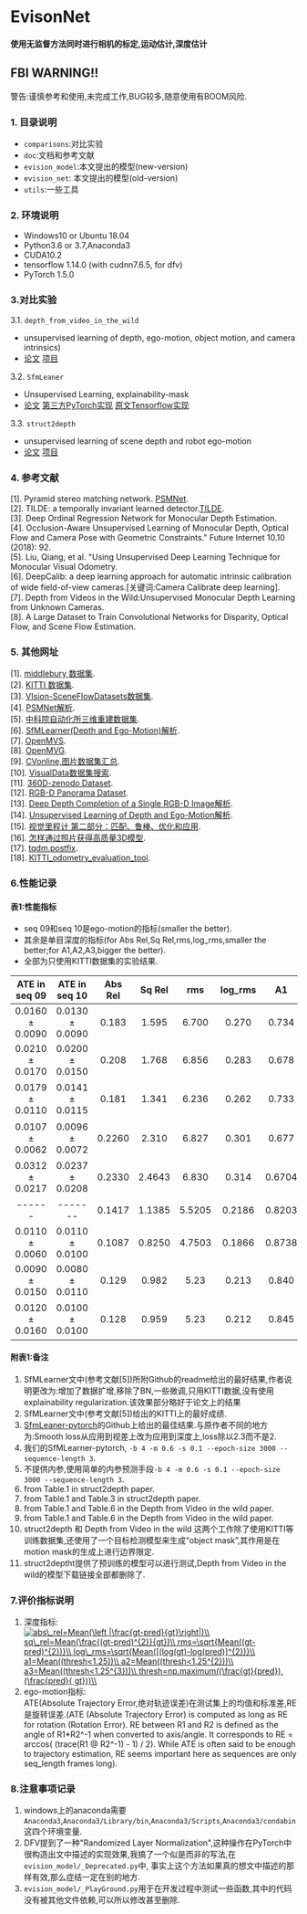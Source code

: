EvisonNet
=====
#### 使用无监督方法同时进行相机的标定,运动估计,深度估计
## FBI WARNING!!
警告:谨慎参考和使用,未完成工作,BUG较多,随意使用有BOOM风险.
### 1. 目录说明<br>
* `comparisons`:对比实验
* `doc`:文档和参考文献
* `evision_model`:本文提出的模型(new-version)
* `evision_net`: 本文提出的模型(old-version)
* `utils`:一些工具
### 2. 环境说明<br>
* Windows10 or Ubuntu 18.04
* Python3.6 or 3.7,Anaconda3
* CUDA10.2
* tensorflow 1.14.0 (with cudnn7.6.5, for dfv)
* PyTorch 1.5.0
### 3.对比实验
3.1. `depth_from_video_in_the_wild`
* unsupervised learning of depth, ego-motion, object motion, and camera intrinsics) 
* [论文](http://openaccess.thecvf.com/content_ICCV_2019/html/Gordon_Depth_From_Videos_in_the_Wild_Unsupervised_Monocular_Depth_Learning_ICCV_2019_paper.html) [项目](https://github.com/google-research/google-research/tree/master/depth_from_video_in_the_wild) 

3.2. `SfmLeaner`
* Unsupervised Learning, explainability-mask 
* [论文](http://openaccess.thecvf.com/content_cvpr_2017/html/Zhou_Unsupervised_Learning_of_CVPR_2017_paper.html) [第三方PyTorch实现](https://github.com/ClementPinard/SfmLearner-Pytorch) [原文Tensorflow实现](https://github.com/tinghuiz/SfMLearner)

3.3. `struct2depth`
* unsupervised learning of scene depth and robot ego-motion
* [论文](https://wvvw.aaai.org/ojs/index.php/AAAI/article/view/4801) [项目](https://github.com/tensorflow/models/tree/master/research/struct2depth) 

### 4. 参考文献<br>
[1]. Pyramid stereo matching network. [PSMNet](https://github.com/JiaRenChang/PSMNet). <br>
[2]. TILDE: a temporally invariant learned detector.[TILDE](https://github.com/cvlab-epfl/TILDE). <br>
[3]. Deep Ordinal Regression Network for Monocular Depth Estimation. <br>
[4]. Occlusion-Aware Unsupervised Learning of Monocular Depth, Optical Flow and Camera Pose with Geometric Constraints." Future Internet 10.10 (2018): 92. <br>
[5]. Liu, Qiang, et al. "Using Unsupervised Deep Learning Technique for Monocular Visual Odometry. <br>
[6]. DeepCalib: a deep learning approach for automatic intrinsic calibration of wide field-of-view cameras.[关键词:Camera Calibrate deep learning]. <br>
[7]. Depth from Videos in the Wild:Unsupervised Monocular Depth Learning from Unknown Cameras. <br>
[8]. A Large Dataset to Train Convolutional Networks for Disparity, Optical Flow, and Scene Flow Estimation. <br>

### 5. 其他网址
[1]. [middlebury 数据集](http://vision.middlebury.edu/stereo/). <br>
[2]. [KITTI 数据集](http://www.cvlibs.net/datasets/kitti/). <br>
[3]. [VIsion-SceneFlowDatasets数据集](https://lmb.informatik.uni-freiburg.de/resources/datasets/SceneFlowDatasets.en.html#faq). <br>
[4]. [PSMNet解析](https://blog.csdn.net/zhiwei2coder/article/details/79929864?utm_source=blogxgwz3). <br>
[5]. [中科院自动化所三维重建数据集](http://vision.ia.ac.cn/zh/data/index.html). <br>
[6]. [SfMLearner(Depth and Ego-Motion)解析](https://zhuanlan.zhihu.com/p/50544334). <br>
[7]. [OpenMVS](https://github.com/cdcseacave/openMVS). <br>
[8]. [OpenMVG](https://github.com/openMVG/openMVG). <br>
[9]. [CVonline,图片数据集汇总](http://homepages.inf.ed.ac.uk/rbf/CVonline/Imagedbase.htm). <br>
[10]. [VisualData数据集搜索](https://www.visualdata.io/). <br>
[11]. [360D-zenodo Dataset](). <br>
[12]. [RGB-D Panorama Dataset](http://im2pano3d.cs.princeton.edu/). <br>
[13]. [Deep Depth Completion of a Single RGB-D Image解析](https://cloud.tencent.com/developer/news/322095). <br>
[14]. [Unsupervised Learning of Depth and Ego-Motion解析](https://zhuanlan.zhihu.com/p/50544334). <br>
[15]. [视觉里程计 第二部分：匹配、鲁棒、优化和应用](https://blog.csdn.net/cicibabe/article/details/70260936). <br>
[16]. [怎样通过照片获得高质量3D模型](https://zhuanlan.zhihu.com/p/24137374). <br>
[17]. [tqdm.postfix](https://zhen8838.github.io/2019/01/25/tqdm-fmt/). <br>
[18]. [KITTI_odometry_evaluation_tool](https://github.com/LearnerLee/KITTI_odometry_evaluation_tool). <br>
### 6.性能记录
#### 表1:性能指标
* seq 09和seq 10是ego-motion的指标(smaller the better).<br>
* 其余是单目深度的指标(for Abs Rel,Sq Rel,rms,log_rms,smaller the better;for A1,A2,A3,bigger the better).<br>
* 全部为只使用KITTI数据集的实验结果.<br>

|ATE in seq 09|ATE in seq 10|Abs Rel|Sq Rel|rms  |log_rms|A1    |A2    |A3    |备注 |
|:----------------------:|:----------------------:|:-----:|:----:|:---:|:-----:|:----:|:----:|:----:|:---:|
|0.0160 ± 0.0090|0.0130 ± 0.0090|0.183  |1.595 |6.700 |0.270  |0.734 |0.902 |0.959 | SfmLeaner Github<sup>1</sup> |
|0.0210 ± 0.0170|0.0200 ± 0.0150|0.208  |1.768 |6.856 |0.283  |0.678 |0.885 |0.957 | SfmLeaner Paper<sup>2</sup> |
|0.0179 ± 0.0110|0.0141 ± 0.0115|0.181  |1.341 |6.236 |0.262  |0.733 |0.901 |0.964 | SfmLeaner third party Github<sup>3</sup> |
|0.0107 ± 0.0062|0.0096 ± 0.0072|0.2260 |2.310 |6.827 |0.301  |0.677 |0.878 |0.947 | Ours SfmLeaner-Pytorch<sup>4</sup> |
|0.0312 ± 0.0217|0.0237 ± 0.0208|0.2330 |2.4643|6.830 |0.314  |0.6704|0.869 |0.940 | intri_pred<sup>5</sup>|
|    ------     |    -------    |0.1417 |1.1385|5.5205|0.2186 |0.8203|0.9415|0.9762| struct2depth baseline <sup>6</sup>|
|0.0110 ± 0.0060|0.0110 ± 0.0100|0.1087 |0.8250|4.7503|0.1866 |0.8738|0.9577|0.9825| struct2depth M+R <sup>7</sup>|
|0.0090 ± 0.0150|0.0080 ± 0.0110|0.129  |0.982 |5.23  |0.213  |0.840 |0.945 |0.976 | DFV Given intrinsics <sup>8</sup>|
|0.0120 ± 0.0160|0.0100 ± 0.0100|0.128  |0.959 |5.23  |0.212  |0.845 |0.947 |0.976 | DFV Learned intrinsics <sup>9</sup>|
#### 附表1:备注
1. SfMLearner文中(参考文献[5])所附Github的readme给出的最好结果,作者说明更改为:增加了数据扩增,移除了BN,一些微调,只用KITTI数据,没有使用explainability regularization.该效果部分略好于论文上的结果<br>
2. SfMLearner文中(参考文献[5])给出的KITTI上的最好成绩.<br>
3. [SfmLeaner-pytorch](https://github.com/ClementPinard/SfmLearner-Pytorch)的Github上给出的最佳结果.与原作者不同的地方为:Smooth loss从应用到视差上改为应用到深度上,loss除以2.3而不是2.<br>
4. 我们的SfMLearner-pytorch, `-b 4 -m 0.6 -s 0.1 --epoch-size 3000 --sequence-length 3`.<br>
5. 不提供内参,使用简单的内参预测手段`-b 4 -m 0.6 -s 0.1 --epoch-size 3000 --sequence-length 3`.<br>
6. from Table.1 in struct2depth paper.<br>
7. from Table.1 and Table.3 in struct2depth paper.<br>
8. from Table.1 and Table.6 in the Depth from Video in the wild paper.<br>
9. from Table.1 and Table.6 in the Depth from Video in the wild paper.<br>
10. struct2depth 和 Depth from Video in the wild 这两个工作除了使用KITTI等训练数据集,还使用了一个目标检测模型来生成“object mask”,其作用是在motion mask的生成上进行边界限定.<br>
11. struct2deptht提供了预训练的模型可以进行测试,Depth from Video in the wild的模型下载链接全部都删除了.<br>


### 7.评价指标说明
1. 深度指标:<br>
<a href="https://www.codecogs.com/eqnedit.php?latex=abs\_rel=Mean(\left&space;|\frac{gt-pred}{gt}\right|)\\&space;sq\_rel=Mean(\frac{(gt-pred)^{2}}{gt})\\&space;rms=\sqrt{Mean((gt-pred)^{2})}\\&space;log\_rms=\sqrt{Mean([(log(gt)-log(pred)]^{2})}\\&space;a1=Mean((thresh<1.25))\\&space;a2=Mean((thresh<1.25^{2}))\\&space;a3=Mean((thresh<1.25^{3}))\\&space;thresh=np.maximum((\frac{gt}{pred}),&space;(\frac{pred}{&space;gt}))\\" target="_blank"><img src="https://latex.codecogs.com/gif.latex?\\abs\_rel=Mean(\left&space;|\frac{gt-pred}{gt}\right|)\\&space;sq\_rel=Mean(\frac{(gt-pred)^{2}}{gt})\\&space;rms=\sqrt{Mean((gt-pred)^{2})}\\&space;log\_rms=\sqrt{Mean([(log(gt)-log(pred)]^{2})}\\&space;a1=Mean((thresh<1.25))\\&space;a2=Mean((thresh<1.25^{2}))\\&space;a3=Mean((thresh<1.25^{3}))\\&space;thresh=np.maximum((\frac{gt}{pred}),&space;(\frac{pred}{&space;gt}))\\" title="abs\_rel=Mean(\left |\frac{gt-pred}{gt}\right|)\\ sq\_rel=Mean(\frac{(gt-pred)^{2}}{gt})\\ rms=\sqrt{Mean((gt-pred)^{2})}\\ log\_rms=\sqrt{Mean([(log(gt)-log(pred)]^{2})}\\ a1=Mean((thresh<1.25))\\ a2=Mean((thresh<1.25^{2}))\\ a3=Mean((thresh<1.25^{3}))\\ thresh=np.maximum((\frac{gt}{pred}), (\frac{pred}{ gt}))\\" /></a><br>
2. ego-motion指标:<br>
ATE(Absolute Trajectory Error,绝对轨迹误差)在测试集上的均值和标准差,RE是旋转误差.(ATE (Absolute Trajectory Error) is computed as long as RE for rotation (Rotation Error). RE between R1 and R2 is defined as the angle of R1*R2^-1 when converted to axis/angle. It corresponds to RE = arccos( (trace(R1 @ R2^-1) - 1) / 2). While ATE is often said to be enough to trajectory estimation, RE seems important here as sequences are only seq_length frames long).<br>

### 8.注意事项记录
1. windows上的anaconda需要`Anaconda3`,`Anaconda3/Library/bin`,`Anaconda3/Scripts`,`Anaconda3/condabin`这四个环境变量. <br>
2. DFV提到了一种"Randomized Layer Normalization",这种操作在PyTorch中很构造出文中描述的实现效果,我搞了一个似是而非的写法,在`evision_model/_Deprecated.py`中, 事实上这个方法如果真的想文中描述的那样有效,那么症结一定在别的地方. <br>
3. `evision_model/_PlayGround.py`用于在开发过程中测试一些函数,其中的代码没有被其他文件依赖,可以所以修改甚至删除. <br>
